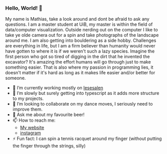 ### Hello, World! 👋

My name is Mathias, take a look around and dont be afraid to ask any questions. I am a master student at UiB, my master is within the field of data/computer visualization. Outside nerding out on the computer I like to take ye olde camera out for a spin and take photographs of the landscape around me. I am also getting into bouldering as a side hobby. Challenges are everything in life, but I am a firm believer than humanity would never have gotten to where it is if we weren't such a lazy species. Imagine the first person who got so tired of digging in the dirt that he invented the excavator? It's amazing the effort humans will go through just to make something easier. That is also where my passion in programming lies, it doesn't matter if it's hard as long as it makes life easier and/or better for someone.

- 🔭 I’m currently working mostly on [lesesalen](www.github.com/mrboen94/lesesalen)
- 🌱 I’m slowly but surely getting into typescript as it adds more structure to my projects.
- 👯 I’m looking to collaborate on my dance moves, I seriously need to improve them.
- 💬 Ask me about my favourite beer!
- 📫 How to reach me:
  - [My website](https://aasgard.io)
  - [instagram](https://instagram.com/boemathias)
- ⚡ Fun fact: I can spin a tennis racquet around my finger (without putting the finger through the strings, silly)
